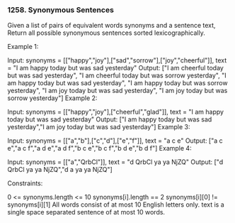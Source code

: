 ### 1258. Synonymous Sentences

Given a list of pairs of equivalent words synonyms and a sentence text, Return all possible synonymous sentences sorted lexicographically.
 

Example 1:

Input:
synonyms = [["happy","joy"],["sad","sorrow"],["joy","cheerful"]],
text = "I am happy today but was sad yesterday"
Output:
["I am cheerful today but was sad yesterday",
"I am cheerful today but was sorrow yesterday",
"I am happy today but was sad yesterday",
"I am happy today but was sorrow yesterday",
"I am joy today but was sad yesterday",
"I am joy today but was sorrow yesterday"]
Example 2:

Input: synonyms = [["happy","joy"],["cheerful","glad"]], text = "I am happy today but was sad yesterday"
Output: ["I am happy today but was sad yesterday","I am joy today but was sad yesterday"]
Example 3:

Input: synonyms = [["a","b"],["c","d"],["e","f"]], text = "a c e"
Output: ["a c e","a c f","a d e","a d f","b c e","b c f","b d e","b d f"]
Example 4:

Input: synonyms = [["a","QrbCl"]], text = "d QrbCl ya ya NjZQ"
Output: ["d QrbCl ya ya NjZQ","d a ya ya NjZQ"]
 

Constraints:

0 <= synonyms.length <= 10
synonyms[i].length == 2
synonyms[i][0] != synonyms[i][1]
All words consist of at most 10 English letters only.
text is a single space separated sentence of at most 10 words.